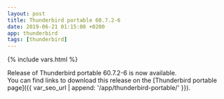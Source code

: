 ```yaml
---
layout: post
title: Thunderbird portable 60.7.2-6
date: 2019-06-21 01:15:00 +0200
app: thunderbird
tags: [thunderbird]
---
```

{% include vars.html %}

Release of Thunderbird portable 60.7.2-6 is now available.<br />
You can find links to download this release on the [Thunderbird portable page]({{ var_seo_url | append: '/app/thunderbird-portable/' }}).